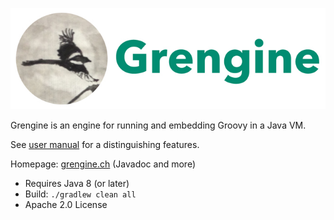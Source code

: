 [![image](grengine.jpg)](https://grengine.ch)

Grengine is an engine for running and embedding Groovy in a Java VM.

See [user manual](MANUAL.md) for a distinguishing features.

Homepage: [grengine.ch](https://grengine.ch/) (Javadoc and more)

* Requires Java 8 (or later)
* Build: `./gradlew clean all`
* Apache 2.0 License
